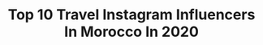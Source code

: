 ---
title: Top 10 Travel Instagram Influencers In Morocco In 2020
description: >-
  Find top travel Instagram influencers in Morocco in 2020. Most popular hashtags: #marrakech #travelphotography #travelblogger.
platform: Instagram
hits: 167
text_top: Analyze the best Instagram accounts on inBeat.
text_bottom: Our database aggregates 167 Instagram influencers like this in Morocco for you to collaborate.
profiles:
  - username: "hermine_buhendwa"
    fullname: >-
      Hermine | TRAVEL BLOGGER
    bio: >-
      🌍| Travel & Lifestyle 🎥| YTB: Hermine Buhendwa 📍| Belgium based | From 🇨🇩 📧| COLLABS: herminebuhendwa@gmail.com 👩🏾‍💻| CEO: @minalashes_official
    location: "Morocco"
    followers: 7849
    engagement: 1218
    commentsToLikes: 0.086176
    id: ck8t99iwvnazw0j78qziwx2jx
    verified: false
    hashtags: "#marrakech, #blackpassportstamps, #millenialtravel, #blacktravelculture"
  - username: "reda_elwahabii"
    fullname: >-
      REDA EL WAHABI • رضا الوهابي
    bio: >-
      YALLA 🔥 FROM : 🇲🇦❤️ • VLOGER / TRAVELER : 🇦🇪/🇯🇴/🇹🇷 للتعاون التجاري: RedaBusiness7@gmail.com Youtube👇🏼
    location: "Morocco"
    followers: 3099883
    engagement: 1524
    commentsToLikes: 0.016951
    id: ck5bxwtxaokfj0i11nsf64yw1
    verified: false
    hashtags: "#yalla"
  - username: "nick.romanov"
    fullname: >-
      NICK ROMANOV 🇪🇺
    bio: >-
      ✖️ Founder of IT company ✖️ Traveller ✖️ Fitness lover 📍 Moscow, Russia
    location: "Morocco"
    followers: 10591
    engagement: 958
    commentsToLikes: 0.068430
    id: ck8t7wav8i6de0j78e36v9pe8
    verified: false
    hashtags: ""
  - username: "charlottikarrotti"
    fullname: >-
      Travel & Social Media Coaching
    bio: >-
      🙋🏻‍♀️ I’m Charlotte: Travel Addict & Personal Growth Junkie ✨Founder of @mindfulbusinessacademy 📍Bali 🌴☀️🌸 👇🏻Book your IG Account Audit
    location: "Morocco"
    followers: 66288
    engagement: 186
    commentsToLikes: 0.069432
    id: ck8t11hz2u4bw0j78a5okgg73
    verified: false
    hashtags: "#parkhyattsiemreap, #cambodiatravel, #sheisnotlost, #travelandleisure"
  - username: "noufalhermi"
    fullname: >-
      Nouf Alhermi | نوف الهرمي
    bio: >-
      Full Time Traveler🇧🇭 Group Travel Organizer✈️ 59 Countries 467 Cities 542864 miles 222 Hotels🌎 📍Bahrain التسجيل مفتوح لرحلة اوغندا الجماعية (يناير)
    location: "Morocco"
    followers: 19919
    engagement: 278
    commentsToLikes: 0.176701
    id: ckf5m2enfrzg30j230yr6n5i2
    verified: false
    hashtags: "#travelpics, #traveltheworld, #sahili, #holiday"
  - username: "anasaroundtheworld"
    fullname: >-
      anas Kh
    bio: >-
      28 yo Moroccan 🇲🇦 Cardiologist 👨‍⚕️ Lost in Marrakech 📍 solo traveler 🧳 Content creator 36 countries and counting
    location: "Morocco"
    followers: 13304
    engagement: 745
    commentsToLikes: 0.080079
    id: ckap3c9um2gd30i78w4acuydc
    verified: false
    hashtags: "#outfitoftheday, #travelphotography, #marrakech, #morocco"
  - username: "mayaabdelhamid_"
    fullname: >-
      Mayaabdelhamid
    bio: >-
      مايا عبد الحميد - Travel ✈️ - violin 🎻 For business: mayaabdelhamid242@gmail.com 🇪🇬
    location: "Morocco"
    followers: 257236
    engagement: 337
    commentsToLikes: 0.016596
    id: ck13ah1xpqcmn0i19b78ukcil
    verified: false
    hashtags: ""
  - username: "irem_ozbay_ozkan"
    fullname: >-
      Irem OZBAY ✌️💞
    bio: >-
      🌟 #influencer Turkey 🇹🇷 🇬🇧 🌟BilgeSu Mia 18.04.12🌼 @missdaisymia 🌟Bulut 11.11.15☁️My Cloud 🌟Photoholic 📷 🌟Travelholic 🌎 📩 iremozkan@hotmail.com
    location: "Morocco"
    followers: 147820
    engagement: 89
    commentsToLikes: 0.069541
    id: ckf5m625jsf5b0j23o5xly2dn
    verified: false
    hashtags: "#bodrum, #10kas, #suart, #huzur"
  - username: "nejmeddiine"
    fullname: >-
      Mehdy Nejmeddine
    bio: >-
      MENSWEAR • JOURNALIST • TRAVELER - Casablanca 📍
    location: "Morocco"
    followers: 106588
    engagement: 178
    commentsToLikes: 0.031632
    id: ck0w15n7jhoiv0i19ktzx66q9
    verified: false
    hashtags: "#travelphotography, #porto, #marrakech, #fashionstyle"
  - username: "meghyem0ut"
    fullname: >-
      MeghyLost
    bio: >-
      I travel, sometimes.
    location: "Morocco"
    followers: 9333
    engagement: 1140
    commentsToLikes: 0.018682
    id: ckaoyupc8j5w70i78ckyhrj7b
    verified: false
    hashtags: "#travel, #traveladdict, #hiking, #adventureculture"
---